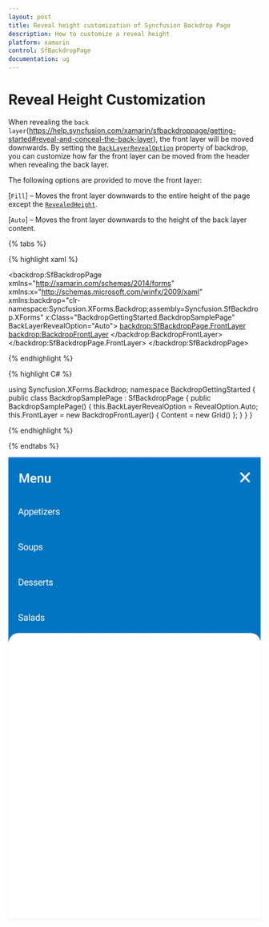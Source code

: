 ```yaml
---
layout: post
title: Reveal height customization of Syncfusion Backdrop Page
description: How to customize a reveal height
platform: xamarin
control: SfBackdropPage
documentation: ug
---
```


# Reveal Height Customization

When revealing the `back layer`(https://help.syncfusion.com/xamarin/sfbackdroppage/getting-started#reveal-and-conceal-the-back-layer), the front layer will be moved downwards. By setting the [`BackLayerRevealOption`](https://help.syncfusion.com/cr/xamarin/Syncfusion.SfBackdrop.XForms~Syncfusion.XForms.Backdrop.SfBackdropPage~BackLayerRevealOption.html) property of backdrop, you can customize how far the front layer can be moved from the header when revealing the back layer.

The following options are provided to move the front layer:

[`Fill`] – Moves the front layer downwards to the entire height of the page except the [`RevealedHeight`](https://help.syncfusion.com/cr/xamarin/Syncfusion.SfBackdrop.XForms~Syncfusion.XForms.Backdrop.BackdropFrontLayer~RevealedHeight.html).

[`Auto`] – Moves the front layer downwards to the height of the back layer content.

{% tabs %} 

{% highlight xaml %} 

<?xml version="1.0" encoding="UTF-8"?>
<backdrop:SfBackdropPage
    xmlns="http://xamarin.com/schemas/2014/forms"
    xmlns:x="http://schemas.microsoft.com/winfx/2009/xaml"
    xmlns:backdrop="clr-namespace:Syncfusion.XForms.Backdrop;assembly=Syncfusion.SfBackdrop.XForms"
    x:Class="BackdropGettingStarted.BackdropSamplePage"
	BackLayerRevealOption="Auto">
	<backdrop:SfBackdropPage.FrontLayer>
        <backdrop:BackdropFrontLayer>
            <Grid />
        </backdrop:BackdropFrontLayer>
    </backdrop:SfBackdropPage.FrontLayer>
</backdrop:SfBackdropPage>


{% endhighlight %}

{% highlight C# %} 

using Syncfusion.XForms.Backdrop;
namespace BackdropGettingStarted
{
    public class BackdropSamplePage : SfBackdropPage
    {
        public BackdropSamplePage()
        {
            this.BackLayerRevealOption = RevealOption.Auto;
            this.FrontLayer = new BackdropFrontLayer()
            {
                Content = new Grid()
            };
        }
    }
}

{% endhighlight %}

{% endtabs %}

![Revealing height customization](RevealingHeight_images/Revealing_height.jpg)
